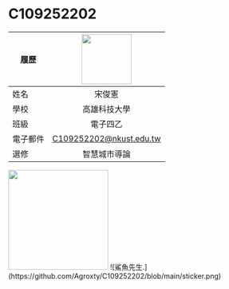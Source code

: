 # C109252202
|    履歷     | <img src="https://github.com/Agroxty/C109252202/blob/main/11zon_cropped.png" width=100 height=100/>|
| ----------- | :----------------------------:|
| 姓名        | 宋俊憲          |
| 學校        | 高雄科技大學          |
| 班級        | 電子四乙            |
| 電子郵件    | C109252202@nkust.edu.tw     |
| 選修        | 智慧城市導論          |
<img src="https://github.com/Agroxty/C109252202/blob/main/Untitled.png" width="200" height="200">
![鯊魚先生.](https://github.com/Agroxty/C109252202/blob/main/sticker.png)
